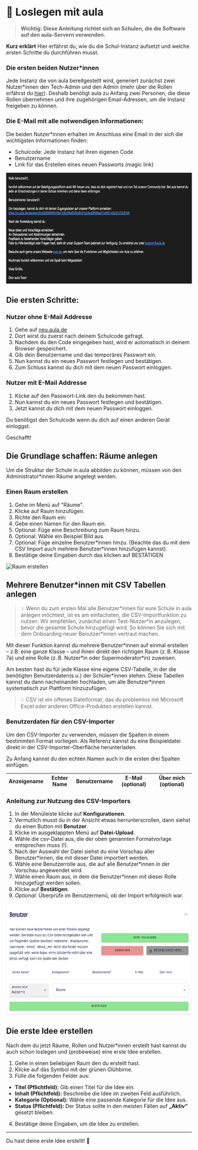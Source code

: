 # 🚀 Loslegen mit aula

<!-- Wird vermutlich noch überarbeitet und verändert. -->

> **Wichtig: Diese Anleitung richtet sich an Schulen, die die Software auf den aula-Servern verwenden.**

**Kurz erklärt** Hier erfährst du, wie du die Schul-Instanz aufsetzt und welche ersten Schritte du durchführen musst.

### Die ersten beiden Nutzer\*innen

Jede Instanz die von aula bereitgestellt wird, generiert zunächst zwei Nutzer\*innen den Tech-Admin und den Admin (mehr über die Rollen erfährst du [hier](benutzerverwaltung.md)). Deshalb benötigt aula zu Anfang zwei Personen, die diese Rollen übernehmen und ihre zugehörigen Email-Adressen, um die Instanz freigeben zu können.

### Die E-Mail mit alle notwendigen Informationen:

Die beiden Nutzer\*innen erhalten im Anschluss eine Email in der sich die wichtigsten Informationen finden:

- Schulcode: Jede Instanz hat ihren eigenen Code
- Benutzername
- Link für das Erstellen eines neuen Passworts (magic link)

<img src="/screenshots/welcome_mail.png" alt="Erste Mail Admin" style="height: 300px;">

## Die ersten Schritte:

### Nutzer ohne E-Mail Addresse

1. Gehe auf [neu.aula.de](https://neu.aula.de)
2. Dort wirst du zuerst nach deinem Schulcode gefragt.
3. Nachdem du den Code eingegeben hast, wird er automatisch in deinem Browser gespeichert.
4. Gib dein Benutzername und das temporäres Passwort ein.
5. Nun kannst du ein neues Passwort festlegen und bestätigen.
6. Zum Schluss kannst du dich mit dem neuen Passwort einloggen.

### Nutzer mit E-Mail Addresse

1. Klicke auf den Passwort-Link den du bekommen hast.
2. Nun kannst du ein neues Passwort festlegen und bestätigen.
3. Jetzt kannst du dich mit dem neuen Passwort einloggen.

Du benötigst den Schulcode wenn du dich auf einen anderen Gerät einloggst.

Geschafft!

## Die Grundlage schaffen: Räume anlegen

Um die Struktur der Schule in aula abbilden zu können, müssen von den Administrator\*innen Räume angelegt werden.

### Einen Raum erstellen

1. Gehe im Menü auf "Räume".
2. Klicke auf Raum hinzufügen.
3. Richte den Raum ein:
  1. Gebe einen Namen für den Raum ein.
  1. Optional: Füge eine Beschreibung zum Raum hinzu.
  1. Optional: Wähle ein Beispiel Bild aus.
  1. Optional: Füge einzelne Benutzer\*innen hinzu. (Beachte das du mit dem CSV Import auch mehrere Benutzer\*innen hinzufügen kannst).
4. Bestätige deine Eingaben durch das klicken auf BESTÄTIGEN

<img src="/screenshots/raum_hinzufügen.png" alt="Raum erstellen" style="height: 300px;">

## Mehrere Benutzer\*innen mit CSV Tabellen anlegen

> 💡 Wenn du zum ersten Mal alle Benutzer\*innen für eure Schule in aula anlegen möchtest, ist es am einfachsten, die CSV-Importfunktion zu nutzen. Wir empfehlen, zunächst einen Test-Nutzer\*in anzulegen, bevor die gesamte Schule hinzugefügt wird. So können Sie sich mit dem Onboarding neuer Benutzer\*innen vertraut machen.

Mit dieser Funktion kannst du mehrere Benutzer\*innen auf einmal erstellen – z.B. eine ganze Klasse – und ihnen direkt den richtigen Raum (z. B. Klasse 7a) und eine Rolle (z. B. Nutzer\*in oder Supermoderator\*in) zuweisen.

Am besten hast du für jede Klasse eine eigene CSV-Tabelle, in der die benötigten Benutzerdaten(s.u.) der Schüler\*innen stehen. Diese Tabellen kannst du dann nacheinander hochladen, um alle Benutzer\*innen systematisch zur Plattform hinzuzufügen.

> 💡 CSV ist ein offenes Dateiformat, das du problemlos mit Microsoft Excel oder anderen Office-Produkten erstellen kannst.

### Benutzerdaten für den CSV-Importer

Um den CSV-Importer zu verwenden, müssen die Spalten in einem bestimmten Format vorliegen. Als Referenz kannst du eine Beispieldatei direkt in der CSV-Importer-Oberfläche herunterladen.

Zu Anfang kannst du den echten Namen auch in die ersten drei Spalten einfügen.

| Anzeigename | Echter Name | Benutzername | E-Mail (optional) | Über mich (optional) |
| ----------- | ----------- | ------------ | ----------------- | -------------------- |

### Anleitung zur Nutzung des CSV-Importers

1. In der Menüleiste klicke auf **Konfigurationen**.
2. Vermutlich musst du in der Ansicht etwas herrunterscrollen, dann siehst du einen Button mit **Benutzer**.
3. Klicke im ausgeklappten Menü auf **Datei-Upload**.
4. Wähle die csv-Datei aus, die der oben genannten Formatvorlage entsprechen muss (!).
5. Nach der Auswahl der Datei siehst du eine Vorschau aller Benutzer\*innen, die mit dieser Datei importiert werden.
6. Wähle eine Benutzerrolle aus, die auf alle Benutzer\*innen in der Vorschau angewendet wird.
7. Wähle einen Raum aus, in dem die Benutzer\*innen mit dieser Rolle hinzugefügt werden sollen.
8. Klicke auf **Bestätigen**.
9. _Optional:_ Überprüfe im Benutzermenü, ob der Import erfolgreich war.

<img src="/screenshots/csv_importer.png" alt="CSV-Import" style="height: 300px;">

## Die erste Idee erstellen

Nach dem du jetzt Räume, Rollen und Nutzer\*innen erstellt hast kannst du auch schon loslegen und (probeweise) eine erste Idee erstellen.

1. Gehe in einen beliebigen Raum den du erstellt hast.
2. Klicke auf das Symbol mit der grünen Glühbirne.
3. Fülle die folgenden Felder aus:

- **Titel (Pflichtfeld):** Gib einen Titel für die Idee ein.
- **Inhalt (Pflichtfeld):** Beschreibe die Idee im zweiten Feld ausführlich.
- **Kategorie (Optional):** Wähle eine passende Kategorie für die Idee aus.
- **Status (Pflichtfeld):** Der Status sollte in den meisten Fällen auf **„Aktiv“** gesetzt bleiben.

4. Bestätige deine Eingaben, um die Idee zu erstellen.

---

Du hast deine erste Idee erstellt! 🎉
